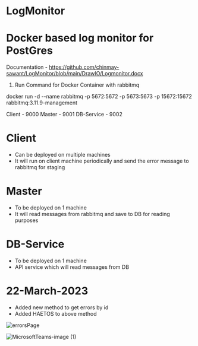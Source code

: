 # LogMonitor

Docker based log monitor for PostGres
===============================================

Documentation - https://github.com/chinmay-sawant/LogMonitor/blob/main/DrawIO/Logmonitor.docx

1. Run Command for Docker Container with rabbitmq

docker run -d --name rabbitmq -p 5672:5672 -p 5673:5673 -p 15672:15672 rabbitmq:3.11.9-management


Client 		- 9000
Master 		- 9001
DB-Service 	- 9002


Client 
=========
- Can be deployed on multiple machines
- It will run on client machine periodically and send the error message to rabbitmq for staging

Master 
=========
- To be deployed on 1 machine 
- It will read messages from rabbitmq and save to DB for reading purposes

DB-Service
=========
- To be deployed on 1 machine
- API service which will read messages from DB


22-March-2023
=========

- Added new method to get errors by id
- Added HAETOS to above method

![errorsPage](https://user-images.githubusercontent.com/28671172/229720039-221179b6-e03b-4461-838b-30b19cf621b7.png)


![MicrosoftTeams-image (1)](https://user-images.githubusercontent.com/28671172/229725837-6fac6d16-1c6f-45b1-abb5-8008053095d9.png)
